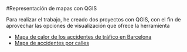 #Representación de mapas con QGIS

Para realizar el trabajo, he creado dos proyectos con QGIS, con el fin de aprovechar las opciones de visualización que ofrece la herramienta 
- [Mapa de calor de los accidentes de tráfico en Barcelona](mapa_calor.qgz)
- [Mapa de accidentes por calles](accidentes_calles.qgz)